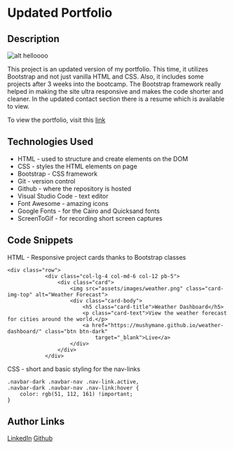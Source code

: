 # Updated Portfolio

## Description
![alt helloooo](assets/images/mushii.gif)

This project is an updated version of my portfolio. This time, it utilizes Bootstrap and not just vanilla HTML and CSS. Also, it includes some projects after 3 weeks into the bootcamp. The Bootstrap framework really helped in making the site ultra responsive and makes the code shorter and cleaner. In the updated contact section there is a resume which is available to view.

To view the portfolio, visit this [link](https://mushymane.github.io/updated-portfolio/)

## Technologies Used
- HTML - used to structure and create elements on the DOM
- CSS - styles the HTML elements on page
- Bootstrap - CSS framework
- Git - version control
- Github - where the repository is hosted
- Visual Studio Code - text editor
- Font Awesome - amazing icons
- Google Fonts - for the Cairo and Quicksand fonts
- ScreenToGif - for recording short screen captures

## Code Snippets
HTML - Responsive project cards thanks to Bootstrap classes
```
<div class="row">
            <div class="col-lg-4 col-md-6 col-12 pb-5">
                <div class="card">
                    <img src="assets/images/weather.png" class="card-img-top" alt="Weather Forecast">
                    <div class="card-body">
                        <h5 class="card-title">Weather Dashboard</h5>
                        <p class="card-text">View the weather forecast for cities around the world.</p>
                        <a href="https://mushymane.github.io/weather-dashboard/" class="btn btn-dark"
                            target="_blank">Live</a>
                    </div>
                </div>
            </div>
```
CSS - short and basic styling for the nav-links
```
.navbar-dark .navbar-nav .nav-link.active,
.navbar-dark .navbar-nav .nav-link:hover {
    color: rgb(51, 112, 161) !important;
}
```

## Author Links
[LinkedIn](https://www.linkedin.com/in/luigilantin/)
[Github](https://github.com/mushymane)